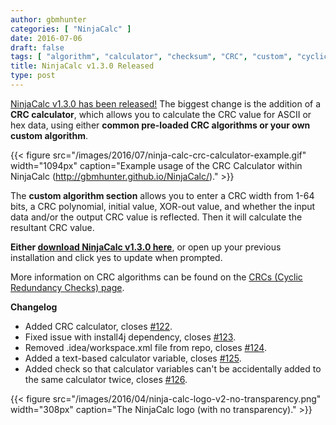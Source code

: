 ```yaml
---
author: gbmhunter
categories: [ "NinjaCalc" ]
date: 2016-07-06
draft: false
tags: [ "algorithm", "calculator", "checksum", "CRC", "custom", "cyclic redundancy check", "NinjaCalc", "polynomial", "update" ]
title: NinjaCalc v1.3.0 Released
type: post
---
```


[NinjaCalc v1.3.0 has been released!](http://gbmhunter.github.io/NinjaCalc/) The biggest change is the addition of a **CRC calculator**, which allows you to calculate the CRC value for ASCII or hex data, using either **common pre-loaded CRC algorithms or your own custom algorithm**.

{{< figure src="/images/2016/07/ninja-calc-crc-calculator-example.gif" width="1094px" caption="Example usage of the CRC Calculator within NinjaCalc (http://gbmhunter.github.io/NinjaCalc/)."  >}}

The **custom algorithm section** allows you to enter a CRC width from 1-64 bits, a CRC polynomial, initial value, XOR-out value, and whether the input data and/or the output CRC value is reflected. Then it will calculate the resultant CRC value.

**Either [download NinjaCalc v1.3.0 here](http://gbmhunter.github.io/NinjaCalc/)**, or open up your previous installation and click yes to update when prompted.

More information on CRC algorithms can be found on the [CRCs (Cyclic Redundancy Checks) page](/programming/general/crcs-cyclic-redundancy-checks).

**Changelog**

* Added CRC calculator, closes [#122](https://github.com/gbmhunter/NinjaCalc/issues/122).
* Fixed issue with install4j dependency, closes [#123](https://github.com/gbmhunter/NinjaCalc/issues/123).
* Removed .idea/workspace.xml file from repo, closes [#124](https://github.com/gbmhunter/NinjaCalc/issues/124).
* Added a text-based calculator variable, closes [#125](https://github.com/gbmhunter/NinjaCalc/issues/125).
* Added check so that calculator variables can't be accidentally added to the same calculator twice, closes [#126](https://github.com/gbmhunter/NinjaCalc/issues/126).

{{< figure src="/images/2016/04/ninja-calc-logo-v2-no-transparency.png" width="308px" caption="The NinjaCalc logo (with no transparency)."  >}}
